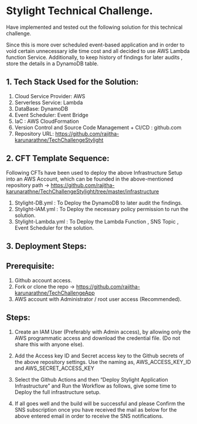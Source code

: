 # Stylight Technical Challenge. #

Have implemented and tested out the following solution for this technical challenge.

Since this is more over scheduled event-based application and in order to void certain unnecessary idle time cost and all decided to use AWS Lambda function Service. Additionally, to keep history of findings for later audits , store the details in a DynamoDB table.

## 1.	Tech Stack Used for the Solution:

1. Cloud Service Provider: AWS
2. Serverless Service: Lambda
3. DataBase: DynamoDB 
4. Event Scheduler: Event Bridge
5. IaC : AWS CloudFormation
6. Version Control and Source Code Management + CI/CD : github.com
7. Repository URL: https://github.com/rajitha-karunarathne/TechChallengeStylight

## 2.	CFT Template Sequence:

Following CFTs have been used to deploy the above Infrastructure Setup into an AWS Account, which can be founded in the above-mentioned repository path -> https://github.com/rajitha-karunarathne/TechChallengeStylight/tree/master/infrastructure

1. Stylight-DB.yml : To Deploy the DynamoDB to later audit the findings.
2. Stylight-IAM.yml : To Deploy the necessary policy permission to run the solution.
3. Stylight-Lambda.yml : To Deploy the Lambda Function , SNS Topic , Event Scheduler for the solution.


## 3.	Deployment Steps:

## Prerequisite: 

1. Github account access.
2. Fork or clone the repo -> https://github.com/rajitha-karunarathne/TechChallengeApp
3. AWS account with Administrator / root user access (Recommended).

## Steps:

1.	Create an IAM User (Preferably with Admin access), by allowing only the AWS programmatic access and download the credential file. (Do not share this with anyone else).

2.	Add the Access key ID and Secret access key to the Github secrets of the above repository settings. 
 Use the naming as, AWS_ACCESS_KEY_ID and AWS_SECRET_ACCESS_KEY

3.	Select the Github Actions and then “Deploy Stylight Application Infrastructure” and Run the Workflow as follows, give some time to Deploy the full infrastructure setup.

4. If all goes well and the build will be successful and please Confirm the SNS subscription once you have received the mail as below for the above entered email in order to receive the SNS notifications.



 

